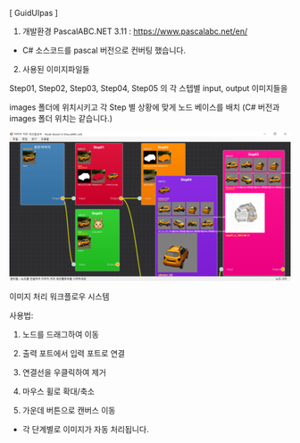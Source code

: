[ GuidUIpas ]


1. 개발환경
PascalABC.NET 3.11 : https://www.pascalabc.net/en/

* C# 소스코드를 pascal 버전으로 컨버팅 했습니다.

2. 사용된 이미지파일들

Step01, Step02, Step03, Step04, Step05 의 각 스텝별 input, output 이미지들을

images 폴더에 위치시키고 각 Step 별 상황에 맞게 노드 베이스를 배치 (C# 버전과 images 폴더 위치는 같습니다.)

<img src='https://raw.githubusercontent.com/ravendev-team/ravendev-ai/refs/heads/main/GuideUIpas/GideUIpas_sc02.png' />



이미지 처리 워크플로우 시스템

사용법:

1) 노드를 드래그하여 이동

2) 출력 포트에서 입력 포트로 연결

3) 연결선을 우클릭하여 제거

4) 마우스 휠로 확대/축소

5) 가운데 버튼으로 캔버스 이동

* 각 단계별로 이미지가 자동 처리됩니다.
